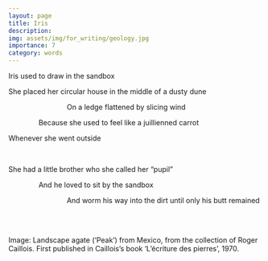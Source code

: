 ```yaml
---
layout: page
title: Iris
description: 
img: assets/img/for_writing/geology.jpg
importance: 7
category: words
---
```


Iris used to draw in the sandbox

She placed her circular house in the middle of a dusty dune

&emsp;&emsp;&emsp;&emsp;&emsp;&emsp;&emsp;&emsp; On a ledge flattened by slicing wind

&emsp;&emsp;&emsp;&emsp; Because she used to feel like a juillienned carrot

Whenever she went outside

<br/>

She had a little brother who she called her “pupil” 

&emsp;&emsp;&emsp;&emsp; And he loved to sit by the sandbox 

&emsp;&emsp;&emsp;&emsp;&emsp;&emsp;&emsp;&emsp; And worm his way into the dirt until only his butt remained

<br/><br/>

Image: Landscape agate (‘Peak’) from Mexico, from the collection of Roger Caillois. First published in Caillois’s book ‘L’écriture des pierres’, 1970. 